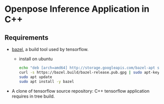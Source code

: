 # Openpose Inference Application in C++

## Requirements

- [bazel](http://github.com/bazelbuild/bazel), a build tool used by tensorflow.
  - install on ubuntu

    ```bash
    echo "deb [arch=amd64] http://storage.googleapis.com/bazel-apt stable jdk1.8" | sudo tee /etc/apt/sources.list.d/bazel.list
    curl -s https://bazel.build/bazel-release.pub.gpg | sudo apt-key add -
    sudo apt update
    sudo apt install -y bazel
    ```

- A clone of tensorflow source repository: C++ tensorflow application requires in tree build.
